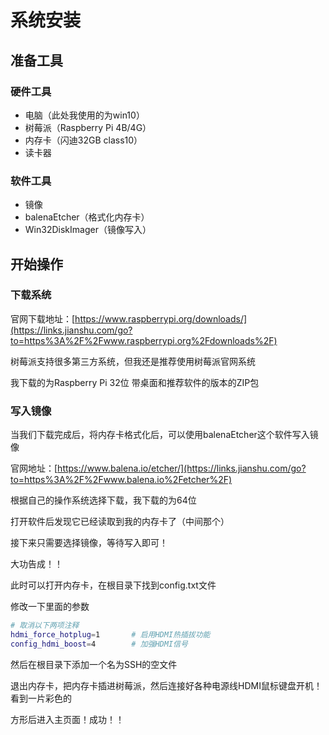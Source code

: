 # 系统安装

## 准备工具

### 硬件工具

- 电脑（此处我使用的为win10）
- 树莓派（Raspberry Pi 4B/4G）
- 内存卡（闪迪32GB class10）
- 读卡器

### 软件工具

- 镜像
- balenaEtcher（格式化内存卡）
- Win32DiskImager（镜像写入）

## 开始操作

### 下载系统

官网下载地址：[https://www.raspberrypi.org/downloads/](https://links.jianshu.com/go?to=https%3A%2F%2Fwww.raspberrypi.org%2Fdownloads%2F)

树莓派支持很多第三方系统，但我还是推荐使用树莓派官网系统

我下载的为Raspberry Pi 32位 带桌面和推荐软件的版本的ZIP包

### 写入镜像

当我们下载完成后，将内存卡格式化后，可以使用balenaEtcher这个软件写入镜像

官网地址：[https://www.balena.io/etcher/](https://links.jianshu.com/go?to=https%3A%2F%2Fwww.balena.io%2Fetcher%2F)

根据自己的操作系统选择下载，我下载的为64位

打开软件后发现它已经读取到我的内存卡了（中间那个）

接下来只需要选择镜像，等待写入即可！

大功告成！！

此时可以打开内存卡，在根目录下找到config.txt文件

修改一下里面的参数

```bash
# 取消以下两项注释
hdmi_force_hotplug=1       # 启用HDMI热插拔功能
config_hdmi_boost=4        # 加强HDMI信号
```

然后在根目录下添加一个名为SSH的空文件

退出内存卡，把内存卡插进树莓派，然后连接好各种电源线HDMI鼠标键盘开机！看到一片彩色的

方形后进入主页面！成功！！